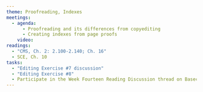 ```yaml
---
theme: Proofreading, Indexes
meetings:
  - agenda:
      - Proofreading and its differences from copyediting
      - Creating indexes from page proofs
    video:
readings:
  - "CMS, Ch. 2: 2.100-2.140; Ch. 16"
  - SCE, Ch. 10
tasks:
  - "Editing Exercise #7 discussion"
  - "Editing Exercise #8"
  - Participate in the Week Fourteen Reading Discussion thread on Basecamp
---
```

